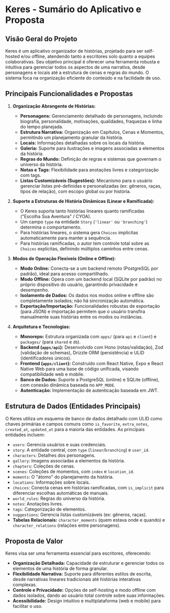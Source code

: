 # Keres - Sumário do Aplicativo e Proposta

## Visão Geral do Projeto

Keres é um aplicativo organizador de histórias, projetado para ser self-hosted e/ou offline, atendendo tanto a escritores solo quanto a equipes colaborativas. Seu objetivo principal é oferecer uma ferramenta robusta e intuitiva para gerenciar todos os aspectos de uma narrativa, desde personagens e locais até a estrutura de cenas e regras do mundo. O sistema foca na organização eficiente do conteúdo e na facilidade de uso.

## Principais Funcionalidades e Propostas

1.  **Organização Abrangente de Histórias:**
    *   **Personagens:** Gerenciamento detalhado de personagens, incluindo biografia, personalidade, motivações, qualidades, fraquezas e linha do tempo planejada.
    *   **Estrutura Narrativa:** Organização em Capítulos, Cenas e Momentos, permitindo um planejamento granular da história.
    *   **Locais:** Informações detalhadas sobre os locais da história.
    *   **Galeria:** Suporte para ilustrações e imagens associadas a elementos da história.
    *   **Regras do Mundo:** Definição de regras e sistemas que governam o universo da história.
    *   **Notas e Tags:** Flexibilidade para anotações livres e categorização com tags.
    *   **Listas Customizáveis (Sugestões):** Mecanismo para o usuário gerenciar listas pré-definidas e personalizadas (ex: gêneros, raças, tipos de relação), com escopo global ou por história.

2.  **Suporte a Estruturas de História Dinâmicas (Linear e Ramificada):**
    *   O Keres suporta tanto histórias lineares quanto ramificadas ("Escolha Sua Aventura" / CYOA).
    *   Um campo `type` na entidade `Story` (`'linear'` ou `'branching'`) determina o comportamento.
    *   Para histórias lineares, o sistema gera `Choices` implícitas automaticamente para manter a sequência.
    *   Para histórias ramificadas, o autor tem controle total sobre as `Choices` explícitas, definindo múltiplos caminhos entre cenas.

3.  **Modos de Operação Flexíveis (Online e Offline):**
    *   **Modo Online:** Conecta-se a um backend remoto (PostgreSQL por padrão), ideal para acesso compartilhado.
    *   **Modo Offline:** Opera com um backend local (SQLite por padrão) no próprio dispositivo do usuário, garantindo privacidade e desempenho.
    *   **Isolamento de Dados:** Os dados nos modos online e offline são completamente isolados; não há sincronização automática.
    *   **Exportação/Importação:** Funcionalidades robustas de exportação (para JSON) e importação permitem que o usuário transfira manualmente suas histórias entre os modos ou instâncias.

4.  **Arquitetura e Tecnologias:**
    *   **Monorepo:** Estrutura organizada com `apps/` (para `api` e `client`) e `packages/` (para `shared` e `db`).
    *   **Backend (`apps/api`):** Desenvolvido com Hono (rotas/validação), Zod (validação de schemas), Drizzle ORM (persistência) e ULID (identificadores únicos).
    *   **Frontend (`apps/client`):** Construído com React Native, Expo e React Native Web para uma base de código unificada, visando compatibilidade web e mobile.
    *   **Banco de Dados:** Suporte a PostgreSQL (online) e SQLite (offline), com conexão dinâmica baseada no `APP_MODE`.
    *   **Autenticação:** Implementação de autenticação baseada em JWT.

## Estrutura de Dados (Entidades Principais)

O Keres utiliza um esquema de banco de dados detalhado com ULID como chaves primárias e campos comuns como `is_favorite`, `extra_notes`, `created_at`, `updated_at` para a maioria das entidades. As principais entidades incluem:

*   `users`: Gerencia usuários e suas credenciais.
*   `story`: A entidade central, com `type` (`linear`/`branching`) e `user_id`.
*   `characters`: Detalhes dos personagens.
*   `gallery`: Imagens associadas a elementos da história.
*   `chapters`: Coleções de cenas.
*   `scenes`: Coleções de momentos, com `index` e `location_id`.
*   `moments`: O "átomo" do planejamento da história.
*   `locations`: Informações sobre locais.
*   `choices`: Conecta cenas em histórias ramificadas, com `is_implicit` para diferenciar escolhas automáticas de manuais.
*   `world_rules`: Regras do universo da história.
*   `notes`: Anotações livres.
*   `tags`: Categorização de elementos.
*   `suggestions`: Gerencia listas customizáveis (ex: gêneros, raças).
*   **Tabelas Relacionais:** `character_moments` (quem estava onde e quando) e `character_relations` (relações entre personagens).

## Proposta de Valor

Keres visa ser uma ferramenta essencial para escritores, oferecendo:
*   **Organização Detalhada:** Capacidade de estruturar e gerenciar todos os elementos de uma história de forma granular.
*   **Flexibilidade Narrativa:** Suporte para diferentes estilos de escrita, desde narrativas lineares tradicionais até histórias interativas complexas.
*   **Controle e Privacidade:** Opções de self-hosting e modo offline com dados isolados, dando ao usuário total controle sobre suas informações.
*   **Acessibilidade:** Design intuitivo e multiplataforma (web e mobile) para facilitar o uso.
